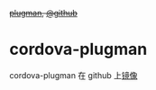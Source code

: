 

~~[plugman](https://dev.bukkit.org/bukkit-plugins/plugman/), [@github](https://github.com/r-clancy/PlugMan)~~


# cordova-plugman

cordova-plugman 在 github 上[镜像](https://github.com/apache/cordova-plugman/)

